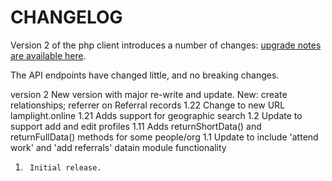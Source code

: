 # CHANGELOG

Version 2 of the php client introduces a number of changes: 
[upgrade notes are available here](https://mattparker.github.io/lamplight-phpclient/upgrade_v2_notes.html).

The API endpoints have changed little, and no breaking changes.

version
2       New version with major re-write and update. New: create relationships; referrer on Referral records
1.22    Change to new URL lamplight.online
1.21    Adds support for geographic search
1.2     Update to support add and edit profiles
1.11    Adds returnShortData() and returnFullData() methods for some people/org
1.1     Update to include 'attend work' and 'add referrals' datain module functionality

1.      Initial release.